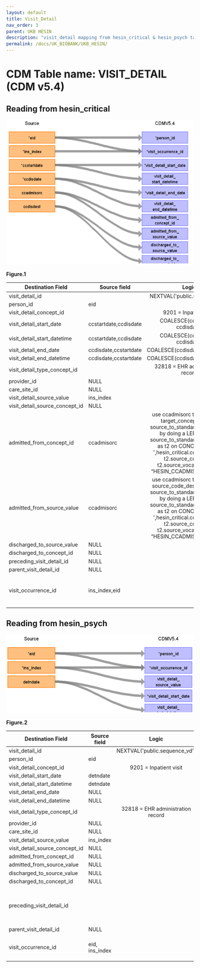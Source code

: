 ```yaml
---
layout: default
title: Visit_Detail
nav_order: 3
parent: UKB HESIN
description: "visit_detail mapping from hesin_critical & hesin_psych tables"
permalink: /docs/UK_BIOBANK/UKB_HESIN/
---
```


# CDM Table name: VISIT_DETAIL (CDM v5.4)

## Reading from hesin_critical


![](../images/image4.png)

**Figure.1**

| Destination Field | Source field | Logic | Comment field |
| --- | --- | :---: | --- |
| visit_detail_id| | NEXTVAL('public.sequence_vd')| Autogenerate|
| person_id| eid | | |
| visit_detail_concept_id| | 9201 = Inpatient visit| |
| visit_detail_start_date| ccstartdate,ccdisdate | COALESCE(ccstartdate, ccdisdate)| |
| visit_detail_start_datetime| ccstartdate,ccdisdate  | COALESCE(ccstartdate, ccdisdate)| |
| visit_detail_end_date| ccdisdate,ccstartdate| COALESCE(ccdisdate,ccstartdate)| |
| visit_detail_end_datetime| ccdisdate,ccstartdate | COALESCE(ccdisdate,ccstartdate)| |
| visit_detail_type_concept_id| | 32818 = EHR administration record| |
| provider_id| NULL | | |
| care_site_id| NULL | | |
| visit_detail_source_value| ins_index | | |
| visit_detail_source_concept_id| NULL | | |
| admitted_from_concept_id| ccadmisorc | use ccadmisorc to retrieve the target_concept_id from source_to_standard_vocab_map by doing a LEFT JOIN to source_to_standard_vocab_map as t2 on CONCAT('7004-',hesin_critical.ccadmisorc) = t2.source_code AND t2.source_vocabulary_id = “HESIN_CCADMISORC_STCM”.| |
| admitted_from_source_value| ccadmisorc | use ccadmisorc to retrieve the source_code_description from source_to_standard_vocab_map by doing a LEFT JOIN to source_to_standard_vocab_map as t2 on CONCAT('7004-',hesin_critical.ccadmisorc) = t2.source_code AND t2.source_vocabulary_id = “HESIN_CCADMISORC_STCM”.| |
| discharged_to_source_value| NULL | | |
| discharged_to_concept_id| NULL | | |
| preceding_visit_detail_id| NULL | | |
| parent_visit_detail_id| NULL | | |
| visit_occurrence_id| ins_index,eid | |Use ins_index, eid to retrieve visit_occurrence_id from visit_occurrence |

## Reading from hesin_psych

![](../images/image5.png)

**Figure.2**

| Destination Field | Source field | Logic | Comment field |
| --- | --- | :---: | --- |
| visit_detail_id| | NEXTVAL('public.sequence_vd')| Autogenerate|
| person_id| eid | | |
| visit_detail_concept_id| | 9201 = Inpatient visit | |
| visit_detail_start_date| detndate  | | |
| visit_detail_start_datetime| detndate  | | |
| visit_detail_end_date| NULL | | |
| visit_detail_end_datetime| NULL | | |
| visit_detail_type_concept_id| | 32818 = EHR administration record | |
| provider_id| NULL | | |
| care_site_id| NULL | | |
| visit_detail_source_value| ins_index  | | |
| visit_detail_source_concept_id| NULL | | |
| admitted_from_concept_id| NULL | | |
| admitted_from_source_value| NULL | | |
| discharged_to_source_value| NULL | | |
| discharged_to_concept_id| NULL | | |
| preceding_visit_detail_id| | | check for preceding_visit_detail_id by checking the max(visit_detail_id) for this patient using eid+ins_index|
| parent_visit_detail_id| NULL | | |
| visit_occurrence_id| eid, ins_index | | Use eid+ins_index to retrieve visit_occurrence_id from visit_occurrence | 